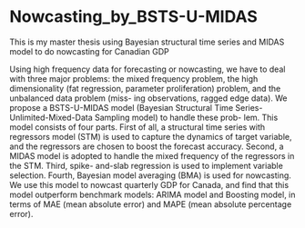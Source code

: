# Nowcasting_by_BSTS-U-MIDAS
This is my master thesis using Bayesian structural time series and MIDAS model to do nowcasting for Canadian GDP


Using high frequency data for forecasting or nowcasting, we have to deal with three major problems: the mixed frequency problem, the high dimensionality (fat regression, parameter proliferation) problem, and the unbalanced data problem (miss- ing observations, ragged edge data). We propose a BSTS-U-MIDAS model (Bayesian Structural Time Series-Unlimited-Mixed-Data Sampling model) to handle these prob- lem. This model consists of four parts. First of all, a structural time series with regressors model (STM) is used to capture the dynamics of target variable, and the regressors are chosen to boost the forecast accuracy. Second, a MIDAS model is adopted to handle the mixed frequency of the regressors in the STM. Third, spike- and-slab regression is used to implement variable selection. Fourth, Bayesian model averaging (BMA) is used for nowcasting. We use this model to nowcast quarterly GDP for Canada, and find that this model outperform benchmark models: ARIMA model and Boosting model, in terms of MAE (mean absolute error) and MAPE (mean absolute percentage error).
